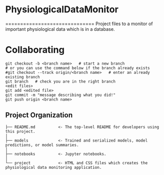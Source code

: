 # PhysiologicalDataMonitor
==============================
Project files to a monitor of important physiological data which is in a database.

Collaborating
===============================
    git checkout -b <branch name>   # start a new branch
    # or you can use the command below if the branch already exists
    #git checkout --track origin/<branch name>   # enter an already existing branch
    git branch   # check you are in the right branch
    <edit files>
    git add <edited file>
    git commit -m "message describing what you did!"
    git push origin <branch name>


Project Organization
------------

    ├── README.md          <- The top-level README for developers using this project.
    │
    ├── models             <- Trained and serialized models, model predictions, or model summaries.
    │
    ├── notebooks          <- Jupyter notebooks.
    │
    └── project            <- HTML and CSS files which creates the physiological data monitoring application.

